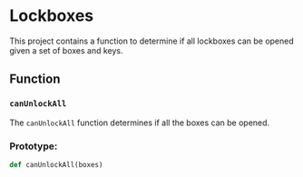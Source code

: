 # Lockboxes

This project contains a function to determine if all lockboxes can be opened given a set of boxes and keys.

## Function

### `canUnlockAll`

The `canUnlockAll` function determines if all the boxes can be opened.

### Prototype:
```python
def canUnlockAll(boxes)
